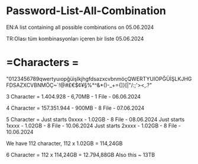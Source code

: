 # Password-List-All-Combination
EN:A list containing all possible combinations on 05.06.2024

TR:Olası tüm kombinasyonları içeren bir liste 05.06.2024

# =Characters = 

"0123456789qwertyuıopğüişlkjhgfdsazxcvbnmöçQWERTYUIOPĞÜİŞLKJHGFDSAZXCVBNMÖÇ~`!@#£€$¢¥§%°^&*()-_+={]}[|"/:;'><,.\?"


3 Character = 1.404.928 - 6,70MB - 1 File - 06.06.2024

4 Character = 157.351.944 - 900MB - 8 File - 07.06.2024

5 Character = 
Just starts 0xxxx - 1.02GB - 8 File - 08.06.2024
Just starts 1xxxx - 1.02GB - 8 File - 10.06.2024
Just starts 2xxxx - 1.02GB - 8 File - 10.06.2024

We have 112 character, 112 x 1.02GB = 114,24GB 

6 Character = 112 x 114,24GB = 12.794,88GB Also this ~ 13TB 
